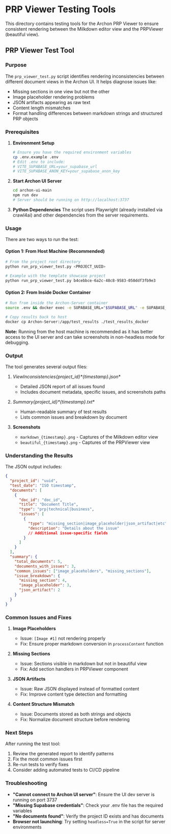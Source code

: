 # PRP Viewer Testing Tools

This directory contains testing tools for the Archon PRP Viewer to ensure consistent rendering between the Milkdown editor view and the PRPViewer (beautiful view).

## PRP Viewer Test Tool

### Purpose

The `prp_viewer_test.py` script identifies rendering inconsistencies between different document views in the Archon UI. It helps diagnose issues like:

- Missing sections in one view but not the other
- Image placeholder rendering problems
- JSON artifacts appearing as raw text
- Content length mismatches
- Format handling differences between markdown strings and structured PRP objects

### Prerequisites

1. **Environment Setup**

   ```bash
   # Ensure you have the required environment variables
   cp .env.example .env
   # Edit .env to include:
   # VITE_SUPABASE_URL=your_supabase_url
   # VITE_SUPABASE_ANON_KEY=your_supabase_anon_key
   ```

2. **Start Archon UI Server**

   ```bash
   cd archon-ui-main
   npm run dev
   # Server should be running on http://localhost:3737
   ```

3. **Python Dependencies**
   The script uses Playwright (already installed via crawl4ai) and other dependencies from the server requirements.

### Usage

There are two ways to run the test:

#### Option 1: From Host Machine (Recommended)

```bash
# From the project root directory
python run_prp_viewer_test.py <PROJECT_UUID>

# Example with the template showcase project
python run_prp_viewer_test.py b4cebbce-6a2c-48c8-9583-050ddf3fb9e3
```

#### Option 2: From Inside Docker Container

```bash
# Run from inside the Archon-Server container
source .env && docker exec -e SUPABASE_URL="$SUPABASE_URL" -e SUPABASE_SERVICE_KEY="$SUPABASE_SERVICE_KEY" -e ARCHON_UI_PORT="$ARCHON_UI_PORT" Archon-Server python /app/src/server/testing/prp_viewer_test.py --project-id <PROJECT_UUID>

# Copy results back to host
docker cp Archon-Server:/app/test_results ./test_results_docker
```

**Note:** Running from the host machine is recommended as it has better access to the UI server and can take screenshots in non-headless mode for debugging.

### Output

The tool generates several output files:

1. **ViewInconsistencies*{project_id}*{timestamp}.json**
   - Detailed JSON report of all issues found
   - Includes document metadata, specific issues, and screenshots paths

2. **Summary*{project_id}*{timestamp}.txt**
   - Human-readable summary of test results
   - Lists common issues and breakdown by document

3. **Screenshots**
   - `markdown_{timestamp}.png` - Captures of the Milkdown editor view
   - `beautiful_{timestamp}.png` - Captures of the PRPViewer view

### Understanding the Results

The JSON output includes:

```json
{
  "project_id": "uuid",
  "test_date": "ISO timestamp",
  "documents": [
    {
      "doc_id": "doc_id",
      "title": "Document Title",
      "type": "prp|technical|business",
      "issues": [
        {
          "type": "missing_section|image_placeholder|json_artifact|etc",
          "description": "Details about the issue"
          // Additional issue-specific fields
        }
      ]
    }
  ],
  "summary": {
    "total_documents": 5,
    "documents_with_issues": 3,
    "common_issues": ["image_placeholders", "missing_sections"],
    "issue_breakdown": {
      "missing_section": 4,
      "image_placeholder": 3,
      "json_artifact": 2
    }
  }
}
```

### Common Issues and Fixes

1. **Image Placeholders**
   - Issue: `[Image #1]` not rendering properly
   - Fix: Ensure proper markdown conversion in `processContent` function

2. **Missing Sections**
   - Issue: Sections visible in markdown but not in beautiful view
   - Fix: Add section handlers in PRPViewer component

3. **JSON Artifacts**
   - Issue: Raw JSON displayed instead of formatted content
   - Fix: Improve content type detection and formatting

4. **Content Structure Mismatch**
   - Issue: Documents stored as both strings and objects
   - Fix: Normalize document structure before rendering

### Next Steps

After running the test tool:

1. Review the generated report to identify patterns
2. Fix the most common issues first
3. Re-run tests to verify fixes
4. Consider adding automated tests to CI/CD pipeline

### Troubleshooting

- **"Cannot connect to Archon UI server"**: Ensure the UI dev server is running on port 3737
- **"Missing Supabase credentials"**: Check your .env file has the required variables
- **"No documents found"**: Verify the project ID exists and has documents
- **Browser not launching**: Try setting `headless=True` in the script for server environments
